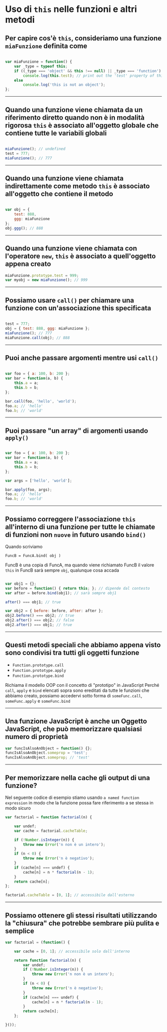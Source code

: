 # Uso di `this` nelle funzioni e altri metodi

## Per capire cos'è `this`, consideriamo una funzione `miaFunzione` definita come

```javascript

var miaFunzione = function() {
    var _type = typeof this;
    if ((_type === 'object' && this !== null) || _type === 'function')
        console.log(this.test); // print out the 'test' property of this
    else
        console.log('this is not an object');
};
```

---

## Quando una funzione viene chiamata da un riferimento diretto quando non è in modalità rigorosa  `this` è associato all'oggetto globale che contiene tutte le variabili globali

```javascript

miaFunzione(); // undefined
test = 777;
miaFunzione(); // 777
```

---

## Quando una funzione viene chiamata indirettamente come metodo `this` è associato all'oggetto che contiene il metodo

```javascript

var obj = {
    test: 888,
    ggg: miaFunzione
};
obj.ggg(); // 888
```

---

## Quando una funzione viene chiamata con l'operatore `new`, `this` è associato a quell'oggetto appena creato

```javascript
miaFunzione.prototype.test = 999;
var myobj = new miaFunzione(); // 999
```

---

## Possiamo usare `call()` per chiamare una funzione con un'associazione this specificata

```javascript

test = 777;
obj = { test: 888, ggg: miaFunzione };
miaFunzione(); // 777
miaFunzione.call(obj); // 888
```

---

## Puoi anche passare argomenti mentre usi `call()`

```javascript

var foo = { a: 100, b: 200 };
var bar = function(a, b) {
    this.a = a;
    this.b = b;
};

bar.call(foo, 'hello', 'world');
foo.a; // 'hello'
foo.b; // 'world'
```

---

## Puoi passare "un array" di argomenti usando `apply()`

```javascript

var foo = { a: 100, b: 200 };
var bar = function(a, b) {
    this.a = a;
    this.b = b;
};

var args = ['hello', 'world'];

bar.apply(foo, args);
foo.a; // 'hello'
foo.b; // 'world'
```

---

## Possiamo correggere l'associazione `this` all'interno di una funzione per tutte le chiamate di funzioni non `nuove` in futuro usando `bind()`

Quando scriviamo

`FuncB = FuncA.bind( obj )`

FuncB è una copia di FuncA, ma quando viene richiamato FuncB il valore `this` in FuncB sarà sempre `obj`, qualunque cosa accada

```javascript

var obj1 = {};
var before = function() { return this; }; // dipende dal contesto
var after = before.bind(obj1); // sarà sempre obj1

after() === obj1; // true

var obj2 = { before: before, after: after };
obj2.before() === obj2; // true
obj2.after() === obj2; // false
obj2.after() === obj1; // true
```

---

## Questi metodi speciali che abbiamo appena visto sono condivisi tra tutti gli oggetti funzione

* `Function.prototype.call`
* `Function.prototype.apply`
* `Function.prototype.bind`

Richiama il modello OOP con il concetto di "prototipo" in JavaScript
Perché `call`, `apply` e `bind` elencati sopra sono ereditati da
tutte le funzioni che abbiamo creato, possiamo accedervi sotto forma di
`someFunc.call`, `someFunc.apply` e `someFunc.bind`


---

## Una funzione JavaScript è anche un Oggetto JavaScript, che può memorizzare qualsiasi numero di proprietà

```javascript
var funcIsAlsoAnObject = function() {};
funcIsAlsoAnObject.someprop = 'test';
funcIsAlsoAnObject.someprop; // 'test'
```

---

## Per memorizzare nella cache gli output di una funzione?

Nel seguente codice di esempio stiamo usando `a named function expression` in modo che la funzione possa fare riferimento a se stessa in modo sicuro

```javascript
var factorial = function factorial(n) {

    var undef;
    var cache = factorial.cacheTable;

    if (!Number.isInteger(n)) {
        throw new Error('n non è un intero');
    }
    if (n < 0) {
        throw new Error('n è negativo');
    }
    if (cache[n] === undef) {
        cache[n] = n * factorial(n - 1);
    }
    return cache[n];
};

factorial.cacheTable = [0, 1]; // accessibile dall'esterno

```

---

## Possiamo ottenere gli stessi risultati utilizzando la "chiusura" che potrebbe sembrare più pulita e semplice

```javascript
var factorial = (function() {

    var cache = [0, 1]; // accessibile solo dall'interno

    return function factorial(n) {
        var undef;
        if (!Number.isInteger(n)) {
            throw new Error('n non è un intero');
        }
        if (n < 0) {
            throw new Error('n è negativo');
        }
        if (cache[n] === undef) {
            cache[n] = n * factorial(n - 1);
        }
        return cache[n];
    };

}());
```

